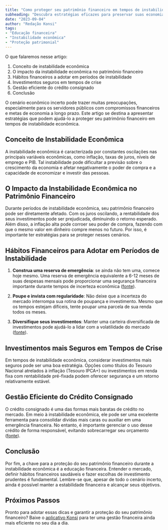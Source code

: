 ```yaml
---
title: "Como proteger seu patrimônio financeiro em tempos de instabilidade econômica: um guia para servidores públicos"
subheading: "Descubra estratégias eficazes para preservar suas economias e garantir seus investimentos diante das oscilações do mercado"
date: "2023-09-04"
author: "Redação Konsi"
tags:
- "Educação financeira"
- "Instabilidade econômica"
- "Proteção patrimonial"
---
```


O que falaremos nesse artigo:
1. Conceito de instabilidade econômica
2. O impacto da instabilidade econômica no patrimônio financeiro
3. Hábitos financeiros a adotar em períodos de instabilidade
4. Investimentos seguros em tempos de crise
5. Gestão eficiente do crédito consignado
6. Conclusão

O cenário econômico incerto pode trazer muitas preocupações, especialmente para os servidores públicos com compromissos financeiros e metas de economia a longo prazo. Este artigo se destina a apresentar estratégias que podem ajudá-lo a proteger seu patrimônio financeiro em tempos de instabilidade econômica.

## Conceito de Instabilidade Econômica

A instabilidade econômica é caracterizada por constantes oscilações nas principais variáveis econômicas, como inflação, taxas de juros, níveis de emprego e PIB. Tal instabilidade pode dificultar a previsão sobre o crescimento da economia e afetar negativamente o poder de compra e a capacidade de economizar e investir das pessoas.

## O Impacto da Instabilidade Econômica no Patrimônio Financeiro

Durante períodos de instabilidade econômica, seu patrimônio financeiro pode ser diretamente afetado. Com os juros oscilando, a rentabilidade dos seus investimentos pode ser prejudicada, diminuindo o retorno esperado. Além disso, a inflação alta pode corroer seu poder de compra, fazendo com que o mesmo valor em dinheiro compre menos no futuro. Por isso, é importante ter estratégias para se proteger nesses cenários.

## Hábitos Financeiros para Adotar em Períodos de Instabilidade

1. **Construa uma reserva de emergência**: se ainda não tem uma, comece hoje mesmo. Uma reserva de emergência equivalente a 6-12 meses de suas despesas mensais pode proporcionar uma segurança financeira importante durante tempos de incerteza econômica ([fonte](/aprenda-a-navegar-pelas-guas-das-taxas-de-juros)).

2. **Poupe e invista com regularidade**: Não deixe que a incerteza do mercado interrompa sua rotina de poupança e investimento. Mesmo que os tempos estejam difíceis, tente poupar uma parcela de sua renda todos os meses.

3. **Diversifique seus investimentos**: Manter uma carteira diversificada de investimentos pode ajudá-lo a lidar com a volatilidade do mercado ([fonte](/investindo-seu-dinheiro-como-servidor-pblico-opes-seguras-e-rentveis)).

## Investimentos mais Seguros em Tempos de Crise

Em tempos de instabilidade econômica, considerar investimentos mais seguros pode ser uma boa estratégia. Opções como títulos do Tesouro Nacional atrelados à inflação (Tesouro IPCA+) ou investimentos em renda fixa com rentabilidade pré-fixada podem oferecer segurança e um retorno relativamente estável.

## Gestão Eficiente do Crédito Consignado

O crédito consignado é uma das formas mais baratas de crédito no mercado. Em meio à instabilidade econômica, ele pode ser uma excelente ferramenta para consolidar dívidas mais caras ou auxiliar em uma emergência financeira. No entanto, é importante gerenciar o uso desse crédito de forma responsável, evitando sobrecarregar seu orçamento ([fonte](/como-gerenciar-o-crdito-consignado-de-forma-responsvel)).

## Conclusão

Por fim, a chave para a proteção do seu patrimônio financeiro durante a instabilidade econômica é a educação financeira. Entender o mercado, definir hábitos financeiros saudáveis e fazer escolhas de investimento prudentes é fundamental. Lembre-se que, apesar de todo o cenário incerto, ainda é possível manter a estabilidade financeira e alcançar seus objetivos.

## Próximos Passos

Pronto para adotar essas dicas e garantir a proteção do seu patrimônio financeiro? Baixe o [aplicativo Konsi](https://konsi.com.br/download) para ter uma gestão financeira ainda mais eficiente no seu dia a dia.